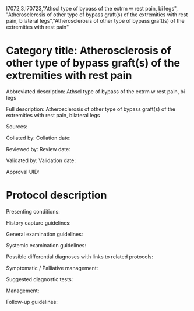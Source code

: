 I7072,3,I70723,"Athscl type of bypass of the extrm w rest pain, bi legs", "Atherosclerosis of other type of bypass graft(s) of the extremities with rest pain, bilateral legs","Atherosclerosis of other type of bypass graft(s) of the extremities with rest pain"
# Category title: Atherosclerosis of other type of bypass graft(s) of the extremities with rest pain

Abbreviated description: Athscl type of bypass of the extrm w rest pain, bi legs

Full description: Atherosclerosis of other type of bypass graft(s) of the extremities with rest pain, bilateral legs

Sources:

Collated by:
Collation date:

Reviewed by:
Review date:

Validated by:
Validation date:

Approval UID:

# Protocol description

Presenting conditions:

History capture guidelines:

General examination guidelines:

Systemic examination guidelines:

Possible differential diagnoses with links to related protocols:

Symptomatic / Palliative management:

Suggested diagnostic tests:

Management:

Follow-up guidelines:
